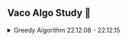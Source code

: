 ## Vaco Algo Study 🤔

<details>
<summary>Greedy Algorithm 22.12.08 - 22.12.15</summary>

[[221208] 1710. Maximum Units on a Truck](https://github.com/h-alex2/vaco-algo-study/blob/main/problems/%5B221208%5D%201710.%20Maximum%20Units%20on%20a%20Truck.js)

## Greedy Algorithm

- Greedy : 탐욕스러운, 욕심 많은
- 당장 눈 앞에 보이는 최적의 상황만을 쫓아 최종적인 해답에 도달하는 방법 (그때 그때 가장 최선인 선택을 하는 방법)
- 탐욕 알고리즘은 최적해를 구하는 데에 사용되는 근사적인 방법
- 순간마다 하는 최적의 선택으로 최종적인 해답을 만들었다고 해서, 그것이 최적이라는 보장은 없다. 하지만 탐욕 알고리즘을 적용할 수 있는 문제들은 지역적으로 최적이면서 전역적으로 최적인 문제들이다.

### 탐욕 알고리즘이 적용되는 조건 2가지

- 탐욕스런 선택 조건(greedy choice property)
  - 앞의 선택이 이후의 선택에 영향을 주지 않음
- 최적 부분 구조 조건(optimal substructure)
  - 문제에 대한 최종 해결 방법은 부분 문제에 대한 최적 문제 해결 방법으로 구성된다.

출처

- [[알고리즘] 탐욕 알고리즘(Greedy Algorithm)](https://hanamon.kr/%EC%95%8C%EA%B3%A0%EB%A6%AC%EC%A6%98-%ED%83%90%EC%9A%95%EC%95%8C%EA%B3%A0%EB%A6%AC%EC%A6%98-greedy-algorithm/)

</details>
